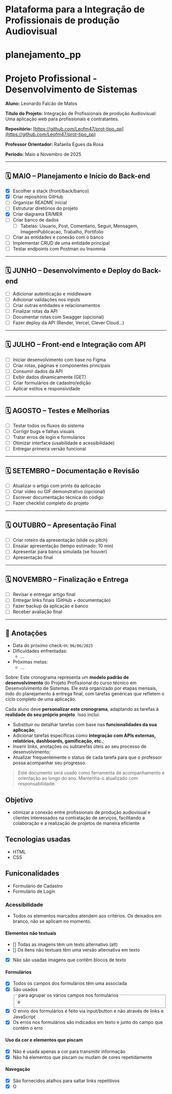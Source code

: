# Plataforma para a Integração de Profissionais de produção Audiovisual

# planejamento_pp

# Projeto Profissional - Desenvolvimento de Sistemas

**Aluno:** Leonardo Falcão de Matos

**Título do Projeto:** Integração de Profissionais de produção Audiovisual: Uma aplicação web para profissionais e contratantes. 

**Repositório:** [https://github.com/Leofm47/prot-tipo_pp](https://github.com/Leofm47/prot-tipo_pp)

**Professor Orientador:**  Rafaella Egues da Rosa

**Período:** Maio a Novembro de 2025

---

## 🗓️ MAIO – Planejamento e Início do Back-end

- [x]  Escolher a stack (front/back/banco)
- [x]  Criar repositório GitHub
- [ ]  Organizar README inicial
- [ ]  Estruturar diretórios do projeto
- [x]  Criar diagrama ER/MER
- [ ]  Criar banco de dados
    - [ ]  Tabelas: Usuario, Post, Comentario, Seguir, Mensagem, ImagemPublicacao, Trabalho, Portifolio
- [ ]  Criar as entidades e conexão com o banco
- [ ]  Implementar CRUD de uma entidade principal
- [ ]  Testar endpoints com Postman ou Insomnia

---

## 🗓️ JUNHO – Desenvolvimento e Deploy do Back-end

- [ ]  Adicionar autenticação e middleware
- [ ]  Adicionar validações nos inputs
- [ ]  Criar outras entidades e relacionamentos
- [ ]  Finalizar rotas da API
- [ ]  Documentar rotas com Swagger (opcional)
- [ ]  Fazer deploy da API (Render, Vercel, Clever Cloud…)

---

## 🗓️ JULHO – Front-end e Integração com API

- [ ]  Iniciar desenvolvimento com base no Figma
- [ ]  Criar rotas, páginas e componentes principais
- [ ]  Consumir dados da API
- [ ]  Exibir dados dinamicamente (GET)
- [ ]  Criar formulários de cadastro/edição
- [ ]  Aplicar estilos e responsividade

---

## 🗓️ AGOSTO – Testes e Melhorias

- [ ]  Testar todos os fluxos do sistema
- [ ]  Corrigir bugs e falhas visuais
- [ ]  Tratar erros de login e formulários
- [ ]  Otimizar interface (usabilidade e acessibilidade)
- [ ]  Entregar primeira versão funcional

---

## 🗓️ SETEMBRO – Documentação e Revisão

- [ ]  Atualizar o artigo com prints da aplicação
- [ ]  Criar vídeo ou GIF demonstrativo (opcional)
- [ ]  Escrever documentação técnica do código
- [ ]  Fazer checklist completo do projeto

---

## 🗓️ OUTUBRO – Apresentação Final

- [ ]  Criar roteiro da apresentação (slide ou pitch)
- [ ]  Ensaiar apresentação (tempo estimado: 10 min)
- [ ]  Apresentar para banca simulada (se houver)
- [ ]  Apresentação final

---

## 🗓️ NOVEMBRO – Finalização e Entrega

- [ ]  Revisar e entregar artigo final
- [ ]  Entregar links finais (GitHub + documentação)
- [ ]  Fazer backup da aplicação e banco
- [ ]  Receber avaliação final

---

## 📌 Anotações

- Data do próximo check-in: `06/06/2025`
- Dificuldades enfrentadas:
    - …
- Próximas metas:
    - …

Sobre:
Este cronograma representa um **modelo padrão de desenvolvimento** do Projeto Profissional do curso técnico em Desenvolvimento de Sistemas. Ele está organizado por etapas mensais, indo do planejamento à entrega final, com tarefas genéricas que refletem o ciclo completo de uma aplicação.

Cada aluno deve **personalizar este cronograma**, adaptando as tarefas à **realidade do seu próprio projeto**. Isso inclui:

- Substituir ou detalhar tarefas com base nas **funcionalidades da sua aplicação**;
- Adicionar tarefas específicas como **integração com APIs externas, relatórios, dashboards, gamificação, etc.**;
- Inserir links, anotações ou subtarefas úteis ao seu processo de desenvolvimento;
- Atualizar frequentemente o status de cada tarefa para que o professor possa acompanhar seu progresso.

> Este documento será usado como ferramenta de acompanhamento e orientação ao longo do ano. Mantenha-o atualizado com responsabilidade.
>

## Objetivo
* otimizar a conexão entre profissionais de produção audiovisual e clientes interessados na contratação de serviços, facilitando a colaboração e a realização de projetos de maneira eficiente

## Tecnologias usadas
* HTML
* CSS

## Funiconalidades
* Formulário de Cadastro
* Formulário de Login

### Acessibilidade
* Todos os elementos marcados atendem aos critérios. Os deixados em branco, não se aplicam no momento. 

#### Elementos não textuais
- [] Todas as imagens têm um texto alternativo (alt)
- [] Os itens não textuais têm uma versão alternativa em texto
- [X] Não são usadas imagens que contêm blocos de texto
#### Formulários
- [X] Todos os campos dos formulários têm uma <label> associada
- [X] São usados <fieldset> e <legend> para agrupar os vários campos nos formulários
- [X] O envio dos formulários é feito via input/button e não através de links e JavaScript
- [X] Os erros nos formulários são indicados em texto e junto do campo que contém o erro
#### Uso da cor e elementos que piscam
- [X] Não é usada apenas a cor para transmitir informação
- [X] Não há elementos que piscam ou mudam de cores repetidamente
#### Navegação
- [X] São fornecidos atalhos para saltar links repetitivos
- [X] O <title> das páginas é claro, direto e percetível e está intimamente relacionado com o conteúdo da mesma
- [X] O site é navegável usando apenas o teclado
#### Semântica e Legibilidade
- [X] O conteúdo está estruturado de forma semântica
- [X] O idioma da página está indicado no HTML
- [X] As tabelas têm headings <th> definidos
- [X] O site funciona com as imagens desativadas
- [X] O site é legível e navegável com o CSS desativado
- [X] O site é legível aumentando o texto 2 vezes
